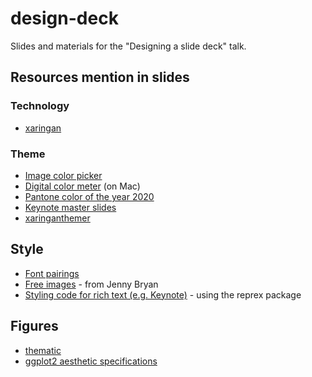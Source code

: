 # design-deck

Slides and materials for the "Designing a slide deck" talk.

## Resources mention in slides

### Technology

- [xaringan](https://github.com/yihui/xaringan)

### Theme

- [Image color picker](https://imagecolorpicker.com/)
- [Digital color meter](https://support.apple.com/en-gb/guide/digital-color-meter/welcome/mac) (on Mac)
- [Pantone color of the year 2020](https://store.pantone.com/uk/en/color-of-the-year-2020-palette-exploration)
- [Keynote master slides](https://support.apple.com/en-gb/guide/keynote/tan7a2b69972/mac)
- [xaringanthemer](https://pkg.garrickadenbuie.com/xaringanthemer/)

## Style

- [Font pairings](https://fontpair.co/)
- [Free images](https://github.com/jennybc/free-photos) - from Jenny Bryan
- [Styling code for rich text (e.g. Keynote)](https://reprex.tidyverse.org/) - using the reprex package

## Figures

- [thematic](https://rstudio.github.io/thematic/)
- [ggplot2 aesthetic specifications](https://ggplot2.tidyverse.org/articles/ggplot2-specs.html)

